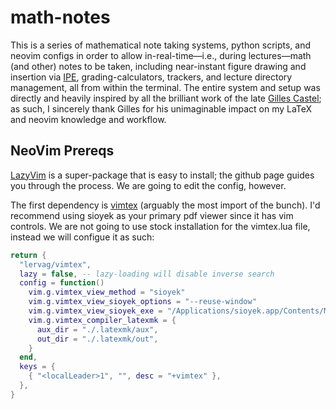 # math-notes

</div>

This is a series of mathematical note taking systems, python scripts, and neovim configs in order to allow in-real-time—i.e., during lectures—math (and other) notes to be taken, including  near-instant figure drawing and insertion via <a href="https://ipe.otfried.org/">IPE</a>, grading-calculators, trackers, and lecture directory management, all from within the terminal. The entire system and setup was directly and heavily inspired by all the brilliant work of the late <a href="https://castel.dev/">Gilles Castel</a>; as such, I sincerely thank Gilles for his unimaginable impact on my LaTeX and neovim knowledge and workflow. 

## NeoVim Prereqs

<a href="https://github.com/LazyVim/LazyVim">LazyVim</a> is a super-package that is easy to install; the github page guides you through the process. We are going to edit the config, however. 

The first dependency is <a href="https://github.com/lervag/vimtex">vimtex</a> (arguably the most import of the bunch). I'd recommend using sioyek as your primary pdf viewer since it has vim controls. We are not going to use stock installation for the vimtex.lua file, instead we will configue it as such:

```lua
return {
  "lervag/vimtex",
  lazy = false, -- lazy-loading will disable inverse search
  config = function()
    vim.g.vimtex_view_method = "sioyek"
    vim.g.vimtex_view_sioyek_options = "--reuse-window"
    vim.g.vimtex_view_sioyek_exe = "/Applications/sioyek.app/Contents/MacOS/sioyek"
    vim.g.vimtex_compiler_latexmk = {
      aux_dir = "./.latexmk/aux",
      out_dir = "./.latexmk/out",
    }
  end,
  keys = {
    { "<localLeader>1", "", desc = "+vimtex" },
  },
}
```


